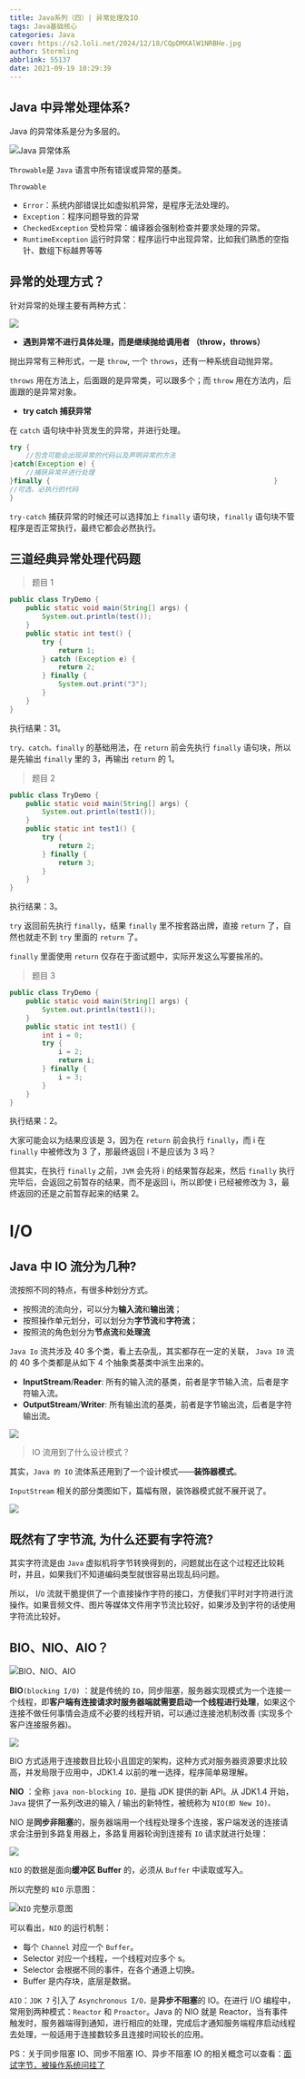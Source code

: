 ```yaml
---
title: Java系列（四）| 异常处理及IO
tags: Java基础核心
categories: Java
cover: https://s2.loli.net/2024/12/18/CQpDMXAlW1NRBHe.jpg
author: Stormling
abbrlink: 55137
date: 2021-09-19 10:29:39
---
```

## Java 中异常处理体系?

Java 的异常体系是分为多层的。

![](https://gcore.jsdelivr.net/gh/lingzhexi/blogImage/img/2022/03/202203031644491.png)Java 异常体系

`Throwable`是 `Java` 语言中所有错误或异常的基类。

`Throwable` 

- `Error`：系统内部错误比如虚拟机异常，是程序无法处理的。
-  `Exception`：程序问题导致的异常
  - `CheckedException` 受检异常：编译器会强制检查并要求处理的异常。
  - `RuntimeException` 运行时异常：程序运行中出现异常，比如我们熟悉的空指针、数组下标越界等等

## 异常的处理方式？

针对异常的处理主要有两种方式：

![](sp7qab7o2.hd-bkt.clouddn.com/images/20250107215110181.png)

* **遇到异常不进行具体处理，而是继续抛给调用者 （throw，throws）**

抛出异常有三种形式，一是 `throw`, 一个 `throws`，还有一种系统自动抛异常。

`throws` 用在方法上，后面跟的是异常类，可以跟多个；而 `throw` 用在方法内，后面跟的是异常对象。

* **try catch 捕获异常**

在 `catch` 语句块中补货发生的异常，并进行处理。

```java
try {
    //包含可能会出现异常的代码以及声明异常的方法
}catch(Exception e) {
    //捕获异常并进行处理
}finally {                                                       }
//可选，必执行的代码
}
```

`try-catch` 捕获异常的时候还可以选择加上 `finally` 语句块，`finally` 语句块不管程序是否正常执行，最终它都会必然执行。

## 三道经典异常处理代码题

> 题目 1

```java
public class TryDemo {
    public static void main(String[] args) {
        System.out.println(test());
    }
    public static int test() {
        try {
            return 1;
        } catch (Exception e) {
            return 2;
        } finally {
            System.out.print("3");
        }
    }
}
```

执行结果：31。

`try、catch。finally` 的基础用法，在 `return` 前会先执行 `finally` 语句块，所以是先输出 `finally` 里的 3，再输出 `return` 的 1。

> 题目 2

```java
public class TryDemo {
    public static void main(String[] args) {
        System.out.println(test1());
    }
    public static int test1() {
        try {
            return 2;
        } finally {
            return 3;
        }
    }
}
```

执行结果：3。

`try` 返回前先执行 `finally`，结果 `finally` 里不按套路出牌，直接 `return` 了，自然也就走不到 `try` 里面的 `return` 了。

`finally` 里面使用 `return` 仅存在于面试题中，实际开发这么写要挨吊的。

> 题目 3

```java
public class TryDemo {
    public static void main(String[] args) {
        System.out.println(test1());
    }
    public static int test1() {
        int i = 0;
        try {
            i = 2;
            return i;
        } finally {
            i = 3;
        }
    }
}
```

执行结果：2。

大家可能会以为结果应该是 3，因为在 `return` 前会执行 `finally`，而 i 在 `finally` 中被修改为 3 了，那最终返回 i 不是应该为 3 吗？

但其实，在执行 `finally` 之前，`JVM` 会先将 i 的结果暂存起来，然后 `finally` 执行完毕后，会返回之前暂存的结果，而不是返回 i，所以即使 i 已经被修改为 3，最终返回的还是之前暂存起来的结果 2。

I/O
===

## Java 中 IO 流分为几种?

流按照不同的特点，有很多种划分方式。

* 按照流的流向分，可以分为**输入流**和**输出流**；
* 按照操作单元划分，可以划分为**字节流**和**字符流**；
* 按照流的角色划分为**节点流**和**处理流**

`Java Io` 流共涉及 40 多个类，看上去杂乱，其实都存在一定的关联， `Java I0` 流的 40 多个类都是从如下 4 个抽象类基类中派生出来的。

* **InputStream**/**Reader**: 所有的输入流的基类，前者是字节输入流，后者是字符输入流。
* **OutputStream**/**Writer**: 所有输出流的基类，前者是字节输出流，后者是字符输出流。

![](https://gcore.jsdelivr.net/gh/lingzhexi/blogImage/img/2022/03/202203031644073.jpeg) 

> IO 流用到了什么设计模式？

其实，`Java 的 IO` 流体系还用到了一个设计模式——**装饰器模式**。

`InputStream` 相关的部分类图如下，篇幅有限，装饰器模式就不展开说了。

![](https://gcore.jsdelivr.net/gh/lingzhexi/blogImage/img/2022/03/202203031644242.png)

## 既然有了字节流, 为什么还要有字符流?

其实字符流是由 `Java` 虚拟机将字节转换得到的，问题就出在这个过程还比较耗时，并且，如果我们不知道编码类型就很容易出现乱码问题。

所以， I/`O`  流就干脆提供了一个直接操作字符的接口，方便我们平时对字符进行流操作。如果音频文件、图片等媒体文件用字节流比较好，如果涉及到字符的话使用字符流比较好。

## BIO、NIO、AIO？

![](https://gcore.jsdelivr.net/gh/lingzhexi/blogImage/img/2022/03/202203031644132.png)BIO、NIO、AIO

**BIO**`(blocking I/O)` ：就是传统的 `IO`，同步阻塞，服务器实现模式为一个连接一个线程，即**客户端有连接请求时服务器端就需要启动一个线程进行处理**，如果这个连接不做任何事情会造成不必要的线程开销，可以通过连接池机制改善 (实现多个客户连接服务器)。

![](https://gcore.jsdelivr.net/gh/lingzhexi/blogImage/img/2022/03/202203031644898.png) 

BIO 方式适用于连接数目比较小且固定的架构，这种方式对服务器资源要求比较高，并发局限于应用中，JDK1.4 以前的唯一选择，程序简单易理解。

**NIO** ：全称 `java non-blocking IO，`是指 JDK 提供的新 API。从 JDK1.4 开始，`Java` 提供了一系列改进的输入 / 输出的新特性，被统称为 `NIO(即 New IO)。`

NIO 是**同步非阻塞**的，服务器端用一个线程处理多个连接，客户端发送的连接请求会注册到多路复用器上，多路复用器轮询到连接有 `IO` 请求就进行处理：

![](https://gcore.jsdelivr.net/gh/lingzhexi/blogImage/img/2022/03/202203031644133.png) 

`NIO` 的数据是面向**缓冲区 Buffer** 的，必须从 `Buffer` 中读取或写入。

所以完整的 `NIO` 示意图：

![](https://gcore.jsdelivr.net/gh/lingzhexi/blogImage/img/2022/03/202203031644272.png)`NIO` 完整示意图

可以看出，`NIO` 的运行机制：

* 每个 `Channel` 对应一个 `Buffer`。
* Selector 对应一个线程，一个线程对应多个 s。
* Selector 会根据不同的事件，在各个通道上切换。
* Buffer 是内存块，底层是数据。

`AIO`：`JDK 7` 引入了 `Asynchronous I/O，`是**异步不阻塞**的 IO。在进行 I/O 编程中，常用到两种模式：`Reactor` 和 `Proactor`。Java 的 NIO 就是 Reactor，当有事件触发时，服务器端得到通知，进行相应的处理，完成后才通知服务端程序启动线程去处理，一般适用于连接数较多且连接时间较长的应用。

PS：关于同步阻塞 IO、同步不阻塞 IO、异步不阻塞 IO 的相关概念可以查看：[面试字节，被操作系统问挂了](https://mp.weixin.qq.com/s?__biz=MzkwODE5ODM0Ng==&mid=2247488406&idx=1&sn=93e2435b319c42497a4efa966ddc9237&scene=21#wechat_redirect)
